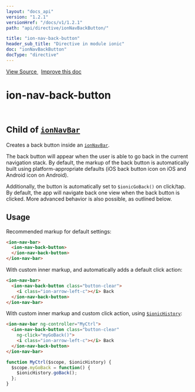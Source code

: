 ```yaml
---
layout: "docs_api"
version: "1.2.1"
versionHref: "/docs/v1/1.2.1"
path: "api/directive/ionNavBackButton/"

title: "ion-nav-back-button"
header_sub_title: "Directive in module ionic"
doc: "ionNavBackButton"
docType: "directive"
---
```


<div class="improve-docs">
<a href='https://github.com/ionic-team/ionic-v1/blob/master/js/angular/directive/navBackButton.js#L1'>
View Source
</a>
&nbsp;
<a href='http://github.com/ionic-team/ionic/edit/1.x/js/angular/directive/navBackButton.js#L1'>
Improve this doc
</a>
</div>




<h1 class="api-title">

ion-nav-back-button


<br />
<small>
Child of <a href="/docs/v1/api/directive/ionNavBar/"><code>ionNavBar</code></a>
</small>


</h1>





Creates a back button inside an <a href="/docs/v1/api/directive/ionNavBar/"><code>ionNavBar</code></a>.

The back button will appear when the user is able to go back in the current navigation stack. By
default, the markup of the back button is automatically built using platform-appropriate defaults
(iOS back button icon on iOS and Android icon on Android).

Additionally, the button is automatically set to `$ionicGoBack()` on click/tap. By default, the
app will navigate back one view when the back button is clicked.  More advanced behavior is also
possible, as outlined below.









<h2 id="usage">Usage</h2>

Recommended markup for default settings:

```html
<ion-nav-bar>
  <ion-nav-back-button>
  </ion-nav-back-button>
</ion-nav-bar>
```

With custom inner markup, and automatically adds a default click action:

```html
<ion-nav-bar>
  <ion-nav-back-button class="button-clear">
    <i class="ion-arrow-left-c"></i> Back
  </ion-nav-back-button>
</ion-nav-bar>
```

With custom inner markup and custom click action, using <a href="/docs/v1/api/service/$ionicHistory/"><code>$ionicHistory</code></a>:

```html
<ion-nav-bar ng-controller="MyCtrl">
  <ion-nav-back-button class="button-clear"
    ng-click="myGoBack()">
    <i class="ion-arrow-left-c"></i> Back
  </ion-nav-back-button>
</ion-nav-bar>
```
```js
function MyCtrl($scope, $ionicHistory) {
  $scope.myGoBack = function() {
    $ionicHistory.goBack();
  };
}
```









